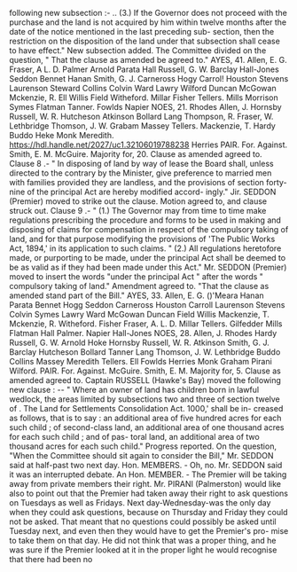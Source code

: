 following new subsection :- .. (3.) If the Governor does not proceed with the purchase and the land is not acquired by him within twelve months after the date of the notice mentioned in the last preceding sub- section, then the restriction on the disposition of the land under that subsection shall cease to have effect." New subsection added. The Committee divided on the question, " That the clause as amended be agreed to." AYES, 41. Allen, E. G. Fraser, A L. D. Palmer Arnold Parata Hall Russell, G. W. Barclay Hall-Jones Seddon Bennet Hanan Smith, G. J. Carneross Hogy Carrol! Houston Stevens Laurenson Steward Collins Colvin Ward Lawry Wilford Duncan McGowan Mckenzie, R. Ell Willis Field Witheford. Millar Fisher Tellers. Mills Morrison Symes Flatman Tanner. Fowlds Napier NOES, 21. Rhodes Allen, J. Hornsby Russell, W. R. Hutcheson Atkinson Bollard Lang Thompson, R. Fraser, W. Lethbridge Thomson, J. W. Grabam Massey Tellers. Mackenzie, T. Hardy Buddo Heke Monk Meredith. https://hdl.handle.net/2027/uc1.32106019788238 Herries PAIR. For. Against. Smith, E. M. McGuire. Majority for, 20. Clause as amended agreed to. Clause 8 .- " In disposing of land by way of lease the Board shall, unless directed to the contrary by the Minister, give preference to married men with families provided they are landless, and the provisions of section forty-nine of the principal Act are hereby modified accord- ingly." Jir. SEDDON (Premier) moved to strike out the clause. Motion agreed to, and clause struck out. Clause 9 .- " (1.) The Governor may from time to time make regulations prescribing the procedure and forms to be used in making and disposing of claims for compensation in respect of the compulsory taking of land, and for that purpose modifying the provisions of 'The Public Works Act, 1894,' in its application to such claims. " (2.) All regulations heretofore made, or purporting to be made, under the principal Act shall be deemed to be as valid as if they had been made under this Act." Mr. SEDDON (Premier) moved to insert the words "under the principal Act " after the words " compulsory taking of land." Amendment agreed to. "That the clause as amended stand part of the Bill." AYES, 33. Allen, E. G. ()'Meara Hanan Parata Bennet Hogg Seddon Carneross Houston Carroll Laurenson Stevens Colvin Symes Lawry Ward McGowan Duncan Field Willis Mackenzie, T. Mckenzie, R. Witheford. Fisher Fraser, A. L. D. Millar Tellers. Gilfedder Mills Flatman Hall Palmer. Napier Hall-Jones NOES, 28. Allen, J. Rhodes Hardy Russell, G. W. Arnold Hoke Hornsby Russell, W. R. Atkinson Smith, G. J. Barclay Hutcheson Bollard Tanner Lang Thomson, J. W. Lethbridge Buddo Collins Massey Meredith Tellers. Ell Fowlds Herries Monk Graham Pirani Wilford. PAIR. For. Against. McGuire. Smith, E. M. Majority for, 5. Clause as amended agreed to. Captain RUSSELL (Hawke's Bay) moved the following new clause : -- " Where an owner of land has children born in lawful wedlock, the areas limited by subsections two and three of section twelve of . The Land for Settlements Consolidation Act. 1000,' shall be in- creased as follows, that is to say : an additional area of five hundred acres for each such child ; of second-class land, an additional area of one thousand acres for each such child ; and of pas- toral land, an additional area of two thousand acres for each such child." Progress reported. On the question, "When the Committee should sit again to consider the Bill," Mr. SEDDON said at half-past two next day. Hon. MEMBERS. - Oh, no. Mr. SEDDON said it was an interrupted debate. An Hon. MEMBER. - The Premier will be taking away from private members their right. Mr. PIRANI (Palmerston) would like also to point out that the Premier had taken away their right to ask questions on Tuesdays as well as Fridays. Next day-Wednesday-was the only day when they could ask questions, because on Thursday and Friday they could not be asked. That meant that no questions could possibly be asked until Tuesday next, and even then they would have to get the Premier's pro- mise to take them on that day. He did not think that was a proper thing, and he was sure if the Premier looked at it in the proper light he would recognise that there had been no 